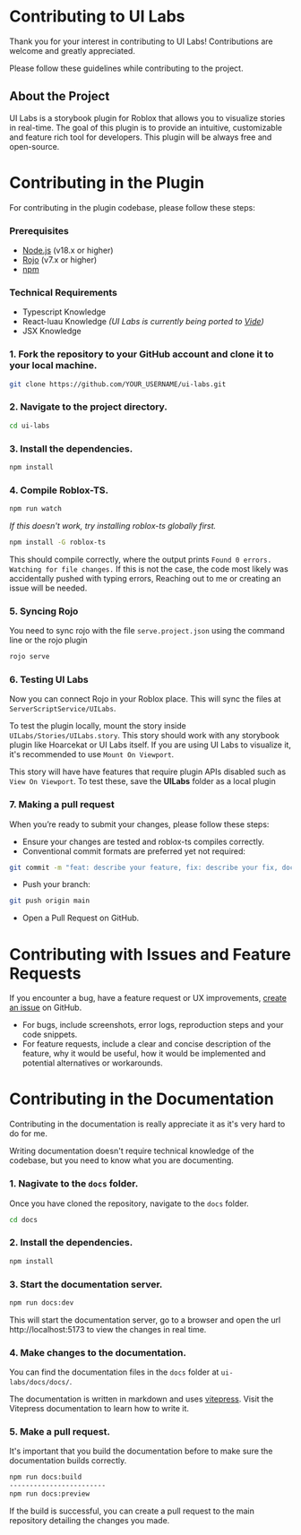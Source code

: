# Contributing to UI Labs

Thank you for your interest in contributing to UI Labs! Contributions are welcome and greatly appreciated.

Please follow these guidelines while contributing to the project.

## About the Project

UI Labs is a storybook plugin for Roblox that allows you to visualize stories in real-time. The goal of this plugin is to provide an intuitive, customizable and feature rich tool for developers. This plugin will be always free and open-source.

# Contributing in the Plugin

For contributing in the plugin codebase, please follow these steps:

### Prerequisites

-   [Node.js](https://nodejs.org/en/) (v18.x or higher)
-   [Rojo](https://rojo.space/) (v7.x or higher)
-   [npm](https://www.npmjs.com/)

### Technical Requirements

-   Typescript Knowledge
-   React-luau Knowledge _(UI Labs is currently being ported to [Vide](https://centau.github.io/vide/))_
-   JSX Knowledge

### 1. Fork the repository to your GitHub account and clone it to your local machine.

```bash
git clone https://github.com/YOUR_USERNAME/ui-labs.git
```

### 2. Navigate to the project directory.

```bash
cd ui-labs
```

### 3. Install the dependencies.

```bash
npm install
```

### 4. Compile Roblox-TS.

```bash
npm run watch
```

_If this doesn't work, try installing roblox-ts globally first._

```bash
npm install -G roblox-ts
```

This should compile correctly, where the output prints `Found 0 errors. Watching for file changes.` If this is not the case, the code most likely was accidentally pushed with typing errors, Reaching out to me or creating an issue will be needed.

### 5. Syncing Rojo

You need to sync rojo with the file `serve.project.json` using the command line or the rojo plugin

```bash
rojo serve
```

### 6. Testing UI Labs

Now you can connect Rojo in your Roblox place. This will sync the files at `ServerScriptService/UILabs`.

To test the plugin locally, mount the story inside `UILabs/Stories/UILabs.story`. This story should work with any storybook plugin like Hoarcekat or UI Labs itself. If you are using UI Labs to visualize it, it's recommended to use `Mount On Viewport`.

This story will have have features that require plugin APIs disabled such as `View On Viewport`. To test these, save the **UILabs** folder as a local plugin

### 7. Making a pull request

When you’re ready to submit your changes, please follow these steps:

-   Ensure your changes are tested and roblox-ts compiles correctly.
-   Conventional commit formats are preferred yet not required:

```bash
git commit -m "feat: describe your feature, fix: describe your fix, docs: describe your documentation"
```

-   Push your branch:

```bash
git push origin main
```

-   Open a Pull Request on GitHub.

# Contributing with Issues and Feature Requests

If you encounter a bug, have a feature request or UX improvements, [create an issue](https://github.com/PepeElToro41/ui-labs/issues/new/choose) on GitHub.

-   For bugs, include screenshots, error logs, reproduction steps and your code snippets.
-   For feature requests, include a clear and concise description of the feature, why it would be useful, how it would be implemented and potential alternatives or workarounds.

# Contributing in the Documentation

Contributing in the documentation is really appreciate it as it's very hard to do for me.

Writing documentation doesn't require technical knowledge of the codebase, but you need to know what you are documenting.

### 1. Nagivate to the `docs` folder.

Once you have cloned the repository, navigate to the `docs` folder.

```bash
cd docs
```

### 2. Install the dependencies.

```bash
npm install
```

### 3. Start the documentation server.

```bash
npm run docs:dev
```

This will start the documentation server, go to a browser and open the url http://localhost:5173 to view the changes in real time.

### 4. Make changes to the documentation.

You can find the documentation files in the `docs` folder at `ui-labs/docs/docs/`.

The documentation is written in markdown and uses [vitepress](https://vitepress.dev/). Visit the Vitepress documentation to learn how to write it.

### 5. Make a pull request.

It's important that you build the documentation before to make sure the documentation builds correctly.

```bash
npm run docs:build
------------------------
npm run docs:preview
```

If the build is successful, you can create a pull request to the main repository detailing the changes you made.
